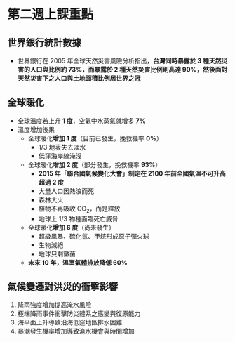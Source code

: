 # 第二週上課重點
## 世界銀行統計數據
* 世界銀行在 2005 年全球天然災害風險分析指出，**台灣同時暴露於 3 種天然災害的人口與比例約 73%，而暴露於 2 種天然災害比例則高達 90%，然後面對天然災害下之人口與土地面積比例居世界之冠**

## 全球暖化
* 全球溫度若上升 **1 度**，空氣中水蒸氣就增多 **7%**
* 溫度增加後果
    * 全球暖化**增加 1 度**（目前已發生，挽救機率 **0%**）
        * 1/3 地表失去淡水
        * 低窪海岸線淹沒
    * 全球暖化**增加 2 度**（部分發生，挽救機率 **93%**）
        * **2015 年「聯合國氣候變化大會」制定在 2100 年前全國氣溫不可升高超過 2 度**
        * 大量人口因熱浪而死
        * 森林大火
        * 植物不再吸收 CO<sub>2</sub>，而是釋放
        * 地球上 1/3 物種面臨死亡威脅
    * 全球暖化**增加 6 度**（尚未發生）
        * 超級風暴、硫化氫、甲烷形成原子彈火球
        * 生物滅絕
        * 地球只剩黴菌
    * **未來 10 年，溫室氣體排放降低 60%**

## 氣候變遷對洪災的衝擊影響
1. 降雨強度增加提高淹水風險
2. 極端降雨事件衝擊防災體系之應變與復原能力
3. 海平面上升導致沿海低窪地區排水困難
4. 暴潮發生機率增加導致淹水機會與時間增加



